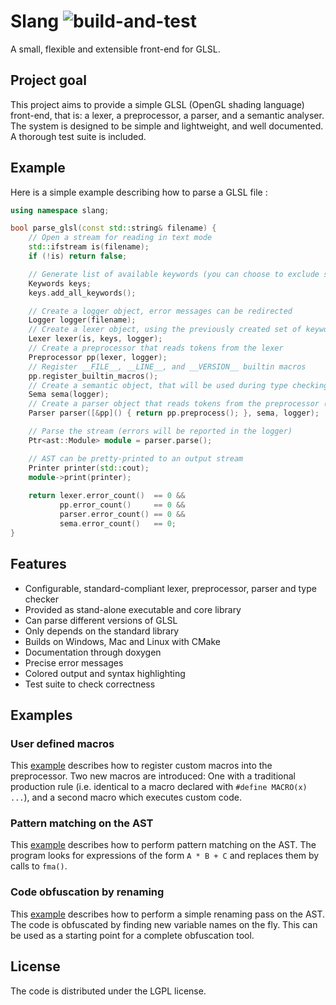 # Slang ![build-and-test](https://github.com/madmann91/slang/actions/workflows/build_and_test.yml/badge.svg)
A small, flexible and extensible front-end for GLSL.

## Project goal
This project aims to provide a simple GLSL (OpenGL shading language) front-end, that is: a lexer, a preprocessor, a parser, and a semantic analyser.
The system is designed to be simple and lightweight, and well documented. A thorough test suite is included.

## Example

Here is a simple example describing how to parse a GLSL file :

```cpp
using namespace slang;

bool parse_glsl(const std::string& filename) {
    // Open a stream for reading in text mode
    std::ifstream is(filename);
    if (!is) return false;

    // Generate list of available keywords (you can choose to exclude some of them at runtime)
    Keywords keys;
    keys.add_all_keywords();

    // Create a logger object, error messages can be redirected
    Logger logger(filename);
    // Create a lexer object, using the previously created set of keywords
    Lexer lexer(is, keys, logger);
    // Create a preprocessor that reads tokens from the lexer
    Preprocessor pp(lexer, logger);
    // Register __FILE__, __LINE__, and __VERSION__ builtin macros
    pp.register_builtin_macros();
    // Create a semantic object, that will be used during type checking
    Sema sema(logger);
    // Create a parser object that reads tokens from the preprocessor (can read directly from the lexer)
    Parser parser([&pp]() { return pp.preprocess(); }, sema, logger);

    // Parse the stream (errors will be reported in the logger)
    Ptr<ast::Module> module = parser.parse();

    // AST can be pretty-printed to an output stream
    Printer printer(std::cout);
    module->print(printer);
    
    return lexer.error_count()  == 0 &&
           pp.error_count()     == 0 &&
           parser.error_count() == 0 &&
           sema.error_count()   == 0;
}
```

## Features

* Configurable, standard-compliant lexer, preprocessor, parser and type checker
* Provided as stand-alone executable and core library
* Can parse different versions of GLSL
* Only depends on the standard library
* Builds on Windows, Mac and Linux with CMake
* Documentation through doxygen
* Precise error messages
* Colored output and syntax highlighting
* Test suite to check correctness

## Examples

### User defined macros

This [example](examples/user_macros.cpp) describes how to register custom macros into the preprocessor.
Two new macros are introduced: One with a traditional production rule (i.e. identical to a macro
declared with `#define MACRO(x) ...`), and a second macro which executes custom code.

### Pattern matching on the AST

This [example](examples/pattern_matching.cpp) describes how to perform pattern matching on the AST.
The program looks for expressions of the form `A * B + C` and replaces them by calls to `fma()`.

### Code obfuscation by renaming

This [example](examples/obfuscate.cpp) describes how to perform a simple renaming pass on the AST.
The code is obfuscated by finding new variable names on the fly. This can be used as a starting point
for a complete obfuscation tool.

## License
The code is distributed under the LGPL license.
